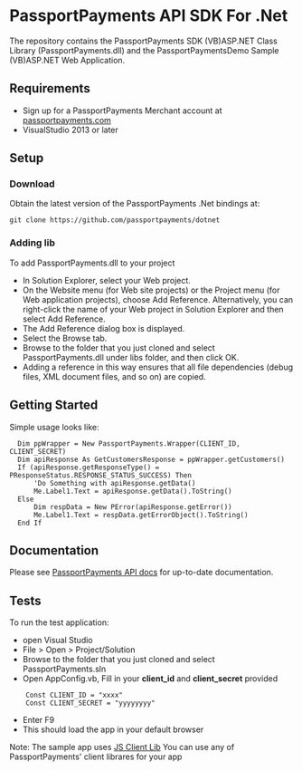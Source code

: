# PassportPayments API SDK For .Net
The repository contains the PassportPayments SDK (VB)ASP.NET Class Library (PassportPayments.dll) and the PassportPaymentsDemo Sample (VB)ASP.NET Web Application.

## Requirements
 * Sign up for a PassportPayments Merchant account at [passportpayments.com](https://passportpayments.com)
 * VisualStudio 2013 or later

## Setup
### Download
Obtain the latest version of the PassportPayments .Net bindings at:

```
git clone https://github.com/passportpayments/dotnet
```

### Adding lib 
To add PassportPayments.dll to your project

* In Solution Explorer, select your Web project.
* On the Website menu (for Web site projects) or the Project menu (for Web application projects), choose Add Reference. Alternatively, you can right-click the name of your Web project in Solution Explorer and then select Add Reference.
* The Add Reference dialog box is displayed.
* Select the Browse tab.
* Browse to the folder that you just cloned and select PassportPayments.dll under libs folder, and then click OK.
* Adding a reference in this way ensures that all file dependencies (debug files, XML document files, and so on) are copied.

## Getting Started
Simple usage looks like:

```aspx-vb
  Dim ppWrapper = New PassportPayments.Wrapper(CLIENT_ID, CLIENT_SECRET)
  Dim apiResponse As GetCustomersResponse = ppWrapper.getCustomers()
  If (apiResponse.getResponseType() = PResponseStatus.RESPONSE_STATUS_SUCCESS) Then
      'Do Something with apiResponse.getData()
      Me.Label1.Text = apiResponse.getData().ToString()
  Else
      Dim respData = New PError(apiResponse.getError())
      Me.Label1.Text = respData.getErrorObject().ToString()
  End If

```

## Documentation
Please see [PassportPayments API docs](https://api.passportpayments.com/docs/) for up-to-date documentation.

## Tests
To run the test application:
* open Visual Studio
* File > Open > Project/Solution
* Browse to the folder that you just cloned and select PassportPayments.sln
* Open AppConfig.vb, Fill in your **client_id** and **client_secret** provided 
```
    Const CLIENT_ID = "xxxx"
    Const CLIENT_SECRET = "yyyyyyyy"
```
* Enter F9
* This should load the app in your default browser

Note: The sample app uses [JS Client Lib](https://github.com/passportpayments/js) You can use any of PassportPayments' client librares for your app

